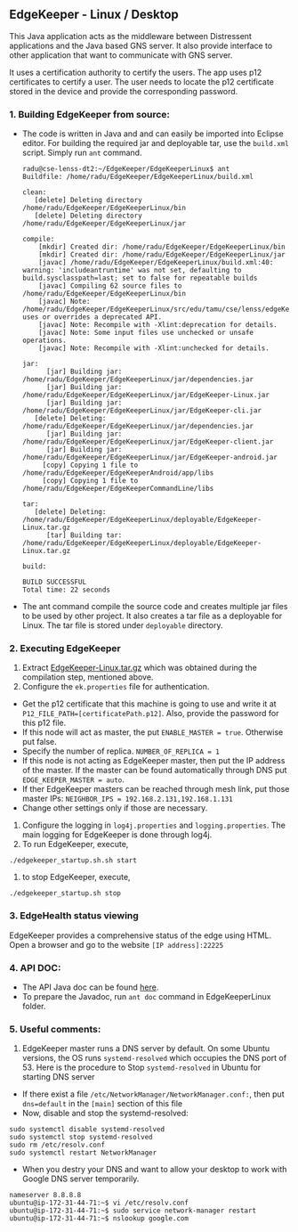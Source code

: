 ## EdgeKeeper - Linux / Desktop
This Java application acts as the middleware between Distressent applications and the Java based GNS server. It also provide interface to other application that want to communicate with GNS server.

It uses a certification authority to certify the users. The app uses p12 certificates to certify a user. The user needs to locate the p12 certificate stored in the device and provide the corresponding password.

### 1. Building EdgeKeeper from source:
- The code is written in Java and and can easily be imported into Eclipse editor. For building the required jar and deployable tar, use the `build.xml` script. Simply run `ant` command.
  ```
  radu@cse-lenss-dt2:~/EdgeKeeper/EdgeKeeperLinux$ ant
  Buildfile: /home/radu/EdgeKeeper/EdgeKeeperLinux/build.xml

  clean:
     [delete] Deleting directory /home/radu/EdgeKeeper/EdgeKeeperLinux/bin
     [delete] Deleting directory /home/radu/EdgeKeeper/EdgeKeeperLinux/jar

  compile:
      [mkdir] Created dir: /home/radu/EdgeKeeper/EdgeKeeperLinux/bin
      [mkdir] Created dir: /home/radu/EdgeKeeper/EdgeKeeperLinux/jar
      [javac] /home/radu/EdgeKeeper/EdgeKeeperLinux/build.xml:40: warning: 'includeantruntime' was not set, defaulting to build.sysclasspath=last; set to false for repeatable builds
      [javac] Compiling 62 source files to /home/radu/EdgeKeeper/EdgeKeeperLinux/bin
      [javac] Note: /home/radu/EdgeKeeper/EdgeKeeperLinux/src/edu/tamu/cse/lenss/edgeKeeper/server/EKMainLinux.java uses or overrides a deprecated API.
      [javac] Note: Recompile with -Xlint:deprecation for details.
      [javac] Note: Some input files use unchecked or unsafe operations.
      [javac] Note: Recompile with -Xlint:unchecked for details.

  jar:
        [jar] Building jar: /home/radu/EdgeKeeper/EdgeKeeperLinux/jar/dependencies.jar
        [jar] Building jar: /home/radu/EdgeKeeper/EdgeKeeperLinux/jar/EdgeKeeper-Linux.jar
        [jar] Building jar: /home/radu/EdgeKeeper/EdgeKeeperLinux/jar/EdgeKeeper-cli.jar
     [delete] Deleting: /home/radu/EdgeKeeper/EdgeKeeperLinux/jar/dependencies.jar
        [jar] Building jar: /home/radu/EdgeKeeper/EdgeKeeperLinux/jar/EdgeKeeper-client.jar
        [jar] Building jar: /home/radu/EdgeKeeper/EdgeKeeperLinux/jar/EdgeKeeper-android.jar
       [copy] Copying 1 file to /home/radu/EdgeKeeper/EdgeKeeperAndroid/app/libs
       [copy] Copying 1 file to /home/radu/EdgeKeeper/EdgeKeeperCommandLine/libs

  tar:
     [delete] Deleting: /home/radu/EdgeKeeper/EdgeKeeperLinux/deployable/EdgeKeeper-Linux.tar.gz
        [tar] Building tar: /home/radu/EdgeKeeper/EdgeKeeperLinux/deployable/EdgeKeeper-Linux.tar.gz

  build:

  BUILD SUCCESSFUL
  Total time: 22 seconds
  ```

- The ant command compile the source code and creates multiple jar files to be used by other project. It also creates a tar file as a deployable for Linux. The tar file is stored under `deployable` directory.

### 2. Executing EdgeKeeper
1. Extract [EdgeKeeper-Linux.tar.gz](deployable/EdgeKeeper-Linux.tar.gz) which was obtained during the compilation step, mentioned above.   
1. Configure the `ek.properties` file for authentication.
  - Get the p12 certificate that this machine is going to use and write it at `P12_FILE_PATH=[certificatePath.p12]`. Also, provide the password for this p12 file.  
  - If this node will act as master, the put `ENABLE_MASTER = true`. Otherwise put false.
  - Specify the number of replica. `NUMBER_OF_REPLICA = 1`
  - If this node is not acting as EdgeKeeper master, then put the IP address of the master. If the master can be found automatically through DNS put `EDGE_KEEPER_MASTER = auto`.
  - If ther EdgeKeeper masters can be reached through mesh link, put those master IPs: `NEIGHBOR_IPS = 192.168.2.131,192.168.1.131`
  - Change other settings only if those are necessary.
1. Configure the logging in `log4j.properties` and `logging.properties`. The main logging for EdgeKeeper is done through log4j.
1. To run EdgeKeeper, execute,
  ```
  ./edgekeeper_startup.sh.sh start
  ```
1. to stop EdgeKeeper, execute,
  ```
  ./edgekeeper_startup.sh stop
  ```

### 3. EdgeHealth status viewing
EdgeKeeper provides a comprehensive status of the edge using HTML. Open a browser and go to the website `[IP address]:22225`

### 4. API DOC:
- The API Java doc can be found [here](doc/index.html).
- To prepare the Javadoc, run `ant doc` command in EdgeKeeperLinux folder.

### 5. Useful comments:

1. EdgeKeeper master runs a DNS server by default. On some Ubuntu versions, the OS runs `systemd-resolved` which occupies the DNS port of 53. Here is the procedure to Stop `systemd-resolved` in Ubuntu for starting DNS server
  - If there exist a file `/etc/NetworkManager/NetworkManager.conf:`, then  put `dns=default` in the `[main]` section of this file
  - Now, disable and stop the systemd-resolved:
  ```
  sudo systemctl disable systemd-resolved
  sudo systemctl stop systemd-resolved
  sudo rm /etc/resolv.conf
  sudo systemctl restart NetworkManager
  ```
  - When you destry your DNS and want to allow your desktop to work with Google DNS server temporarily.
  ```
  nameserver 8.8.8.8
  ubuntu@ip-172-31-44-71:~$ vi /etc/resolv.conf
  ubuntu@ip-172-31-44-71:~$ sudo service network-manager restart
  ubuntu@ip-172-31-44-71:~$ nslookup google.com
  ```
